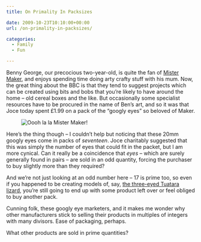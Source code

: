```yaml
---
title: On Primality In Packsizes

date: 2009-10-23T10:10:00+00:00
url: /on-primality-in-packsizes/

categories:
  - Family
  - Fun

---
```

Benny George, our precocious two-year-old, is quite the fan of [Mister Maker][1], and enjoys spending time doing arty crafty stuff with his mum. Now, the great thing about the BBC is that they tend to suggest projects which can be created using bits and bobs that you’re likely to have around the home – old cereal boxes and the like. But occasionally some specialist resources have to be procured in the name of Ben’s art, and so it was that Joce today spent £1.99 on a pack of the “googly eyes” so beloved of Maker.

<div class="wp-block-image">
  <figure class="aligncenter"><img decoding="async" src="https://cdn.iannelson.uk/uploads/2023/08/mistermaker_slideshow4_385_3.jpg" alt="Oooh la la Mister Maker!" title="Oooh la la Mister Maker!" /></figure>
</div>

Here’s the thing though – I couldn’t help but noticing that these 20mm googly eyes come in packs of _seventeen_. Joce charitably suggested that this was simply the number of eyes that could fit in the packet, but I am more cynical. Can it really be a coincidence that _eyes_ – which are surely generally found in pairs – are sold in an odd quantity, forcing the purchaser to buy slightly more than they required?

And we’re not just looking at an odd number here – 17 is prime too, so even if you happened to be creating models of, say, [the three-eyed Tuatara lizard][2], you’re still going to end up with some product left over or feel obliged to buy another pack.

Cunning folk, these googly eye marketers, and it makes me wonder why other manufacturers stick to selling their products in multiples of integers with many divisors. Ease of packaging, perhaps.

What other products are sold in prime quantities?

 [1]: http://www.bbc.co.uk/cbeebies/mistermaker/
 [2]: http://en.wikipedia.org/wiki/Tuatara